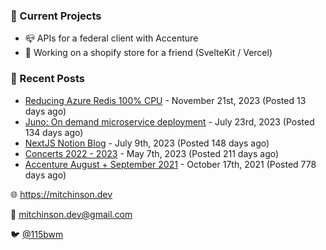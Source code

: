 ### 📌 Current Projects
- 📪 APIs for a federal client with Accenture
- 🛒 Working on a shopify store for a friend (SvelteKit / Vercel)

### 📝 Recent Posts

- [Reducing Azure Redis 100% CPU](https://blog.mitchinson.dev/redis-cpu) - November 21st, 2023 (Posted 13 days ago)
- [Juno: On demand microservice deployment](https://blog.mitchinson.dev/juno) - July 23rd, 2023 (Posted 134 days ago)
- [NextJS Notion Blog](https://blog.mitchinson.dev/blog-2023) - July 9th, 2023 (Posted 148 days ago)
- [Concerts 2022 - 2023](https://blog.mitchinson.dev/concerts-2023) - May 7th, 2023 (Posted 211 days ago)
- [Accenture August + September 2021](https://blog.mitchinson.dev/pillar/aug-sep-21) - October 17th, 2021 (Posted 778 days ago)

🌐 https://mitchinson.dev

💌 mitchinson.dev@gmail.com

🐦 [@115bwm](https://twitter.com/115bwm)